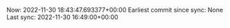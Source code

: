 Now: 2022-11-30 18:43:47.693377+00:00 Earliest commit since sync: None Last sync: 2022-11-30 16:49:00+00:00
